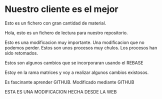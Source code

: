 # Nuestro cliente es el mejor

Esto es un fichero con gran cantidad de material.

Hola, esto es un fichero de lectura para nuestro repositorio.  

Esto es una modificacion muy importante. Una modificacion que no podemos perder. 
Estos son unos procesos muy chulos. Los procesos han sido retomados.

Estos son algunos cambios que se incorporaran usando el REBASE

Estoy en la rama matrices y voy a realizar algunos cambios existosos.

Es fascinante aprender GITHUB. Modificado mediante GITHUB

ESTA ES UNA MODIFICACION HECHA DESDE LA WEB
